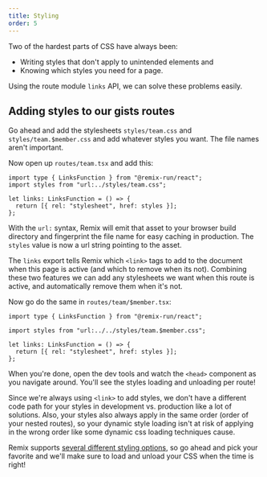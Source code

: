```yaml
---
title: Styling
order: 5
---
```


Two of the hardest parts of CSS have always been:

- Writing styles that don't apply to unintended elements and
- Knowing which styles you need for a page.

Using the route module `links` API, we can solve these problems easily.

## Adding styles to our gists routes

Go ahead and add the stylesheets `styles/team.css` and `styles/team.$member.css` and add whatever styles you want. The file names aren't important.

Now open up `routes/team.tsx` and add this:

```tsx [1,2]
import type { LinksFunction } from "@remix-run/react";
import styles from "url:../styles/team.css";

let links: LinksFunction = () => {
  return [{ rel: "stylesheet", href: styles }];
};
```

With the `url:` syntax, Remix will emit that asset to your browser build directory and fingerprint the file name for easy caching in production. The `styles` value is now a url string pointing to the asset.

The `links` export tells Remix which `<link>` tags to add to the document when this page is active (and which to remove when its not). Combining these two features we can add any stylesheets we want when this route is active, and automatically remove them when it's not.

Now go do the same in `routes/team/$member.tsx`:

```tsx [3,5-7]
import type { LinksFunction } from "@remix-run/react";

import styles from "url:../../styles/team.$member.css";

let links: LinksFunction = () => {
  return [{ rel: "stylesheet", href: styles }];
};
```

When you're done, open the dev tools and watch the `<head>` component as you navigate around. You'll see the styles loading and unloading per route!

Since we're always using `<link>` to add styles, we don't have a different code path for your styles in development vs. production like a lot of solutions. Also, your styles also always apply in the same order (order of your nested routes), so your dynamic style loading isn't at risk of applying in the wrong order like some dynamic css loading techniques cause.

Remix supports [several different styling options](../../styling), so go ahead and pick your favorite and we'll make sure to load and unload your CSS when the time is right!
